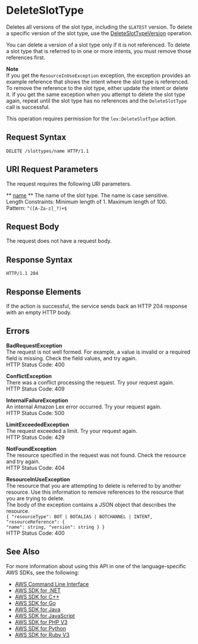# DeleteSlotType<a name="API_DeleteSlotType"></a>

Deletes all versions of the slot type, including the `$LATEST` version\. To delete a specific version of the slot type, use the [DeleteSlotTypeVersion](API_DeleteSlotTypeVersion.md) operation\.

 You can delete a version of a slot type only if it is not referenced\. To delete a slot type that is referred to in one or more intents, you must remove those references first\. 

**Note**  
 If you get the `ResourceInUseException` exception, the exception provides an example reference that shows the intent where the slot type is referenced\. To remove the reference to the slot type, either update the intent or delete it\. If you get the same exception when you attempt to delete the slot type again, repeat until the slot type has no references and the `DeleteSlotType` call is successful\. 

This operation requires permission for the `lex:DeleteSlotType` action\.

## Request Syntax<a name="API_DeleteSlotType_RequestSyntax"></a>

```
DELETE /slottypes/name HTTP/1.1
```

## URI Request Parameters<a name="API_DeleteSlotType_RequestParameters"></a>

The request requires the following URI parameters\.

 ** [name](#API_DeleteSlotType_RequestSyntax) **   <a name="lex-DeleteSlotType-request-name"></a>
The name of the slot type\. The name is case sensitive\.   
Length Constraints: Minimum length of 1\. Maximum length of 100\.  
Pattern: `^([A-Za-z]_?)+$` 

## Request Body<a name="API_DeleteSlotType_RequestBody"></a>

The request does not have a request body\.

## Response Syntax<a name="API_DeleteSlotType_ResponseSyntax"></a>

```
HTTP/1.1 204
```

## Response Elements<a name="API_DeleteSlotType_ResponseElements"></a>

If the action is successful, the service sends back an HTTP 204 response with an empty HTTP body\.

## Errors<a name="API_DeleteSlotType_Errors"></a>

 **BadRequestException**   
The request is not well formed\. For example, a value is invalid or a required field is missing\. Check the field values, and try again\.  
HTTP Status Code: 400

 **ConflictException**   
 There was a conflict processing the request\. Try your request again\.   
HTTP Status Code: 409

 **InternalFailureException**   
An internal Amazon Lex error occurred\. Try your request again\.  
HTTP Status Code: 500

 **LimitExceededException**   
The request exceeded a limit\. Try your request again\.  
HTTP Status Code: 429

 **NotFoundException**   
The resource specified in the request was not found\. Check the resource and try again\.  
HTTP Status Code: 404

 **ResourceInUseException**   
The resource that you are attempting to delete is referred to by another resource\. Use this information to remove references to the resource that you are trying to delete\.  
The body of the exception contains a JSON object that describes the resource\.  
 `{ "resourceType": BOT | BOTALIAS | BOTCHANNEL | INTENT,`   
 `"resourceReference": {`   
 `"name": string, "version": string } }`   
HTTP Status Code: 400

## See Also<a name="API_DeleteSlotType_SeeAlso"></a>

For more information about using this API in one of the language\-specific AWS SDKs, see the following:
+  [AWS Command Line Interface](https://docs.aws.amazon.com/goto/aws-cli/lex-models-2017-04-19/DeleteSlotType) 
+  [AWS SDK for \.NET](https://docs.aws.amazon.com/goto/DotNetSDKV3/lex-models-2017-04-19/DeleteSlotType) 
+  [AWS SDK for C\+\+](https://docs.aws.amazon.com/goto/SdkForCpp/lex-models-2017-04-19/DeleteSlotType) 
+  [AWS SDK for Go](https://docs.aws.amazon.com/goto/SdkForGoV1/lex-models-2017-04-19/DeleteSlotType) 
+  [AWS SDK for Java](https://docs.aws.amazon.com/goto/SdkForJava/lex-models-2017-04-19/DeleteSlotType) 
+  [AWS SDK for JavaScript](https://docs.aws.amazon.com/goto/AWSJavaScriptSDK/lex-models-2017-04-19/DeleteSlotType) 
+  [AWS SDK for PHP V3](https://docs.aws.amazon.com/goto/SdkForPHPV3/lex-models-2017-04-19/DeleteSlotType) 
+  [AWS SDK for Python](https://docs.aws.amazon.com/goto/boto3/lex-models-2017-04-19/DeleteSlotType) 
+  [AWS SDK for Ruby V3](https://docs.aws.amazon.com/goto/SdkForRubyV3/lex-models-2017-04-19/DeleteSlotType) 